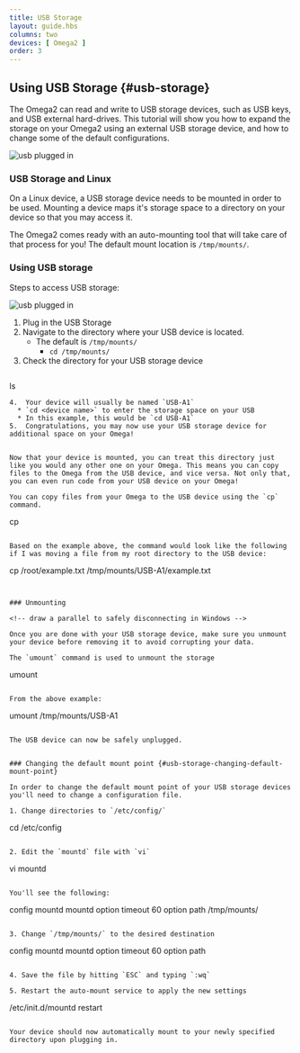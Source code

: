 ```yaml
---
title: USB Storage
layout: guide.hbs
columns: two
devices: [ Omega2 ]
order: 3
---
```


## Using USB Storage {#usb-storage}

<!-- Explanation of how to use USB storage: -->

The Omega2 can read and write to USB storage devices, such as USB keys, and USB external hard-drives. This tutorial will show you how to expand the storage on your Omega2 using an external USB storage device, and how to change some of the default configurations.

![usb plugged in](https://raw.githubusercontent.com/OnionIoT/Onion-Docs/master/Omega2/Documentation/Doing-Stuff/img/usb-plugged-in.JPG)

### USB Storage and Linux

<!-- Explanation of how a device needs to be mounted - make sure to highlight the Omega2 auto-mounts USB storage, point out the location -->
On a Linux device, a USB storage device needs to be mounted in order to be used. Mounting a device maps it's storage space to a directory on your device so that you may access it.

The Omega2 comes ready with an auto-mounting tool that will take care of that process for you! The default mount location is `/tmp/mounts/`.


### Using USB storage

<!-- explanation of how to access files -->
Steps to access USB storage:

![usb plugged in](https://raw.githubusercontent.com/OnionIoT/Onion-Docs/master/Omega2/Documentation/Doing-Stuff/img/usb-plugged-in.JPG)

1. Plug in the USB Storage
2. Navigate to the directory where your USB device is located.
	* The default is `/tmp/mounts/`
		* `cd /tmp/mounts/`
3. Check the directory for your USB storage device
	```
  ls
  ```
4.  Your device will usually be named `USB-A1`
	* `cd <device name>` to enter the storage space on your USB
	* In this example, this would be `cd USB-A1`
5.  Congratulations, you may now use your USB storage device for additional space on your Omega!


Now that your device is mounted, you can treat this directory just like you would any other one on your Omega. This means you can copy files to the Omega from the USB device, and vice versa. Not only that, you can even run code from your USB device on your Omega!

You can copy files from your Omega to the USB device using the `cp` command.

```
cp <FILE YOU WANT TO COPY> <DESTINATION>
```

Based on the example above, the command would look like the following if I was moving a file from my root directory to the USB device:

```
cp /root/example.txt /tmp/mounts/USB-A1/example.txt
```


### Unmounting

<!-- draw a parallel to safely disconnecting in Windows -->

Once you are done with your USB storage device, make sure you unmount your device before removing it to avoid corrupting your data.

The `umount` command is used to unmount the storage

```
umount <mount point>
```

From the above example:

```
umount /tmp/mounts/USB-A1
```

The USB device can now be safely unplugged.


### Changing the default mount point {#usb-storage-changing-default-mount-point}

In order to change the default mount point of your USB storage devices you'll need to change a configuration file.

1. Change directories to `/etc/config/`
```
cd /etc/config
```

2. Edit the `mountd` file with `vi`
```
vi mountd
```

You'll see the following:
```
config mountd mountd
        option  timeout         60
        option  path            /tmp/mounts/
```

3. Change `/tmp/mounts/` to the desired destination

```
config mountd mountd
        option  timeout         60
        option  path            <DESIRED MOUNT DIRECTORY>
```

4. Save the file by hitting `ESC` and typing `:wq`

5. Restart the auto-mount service to apply the new settings
```
/etc/init.d/mountd restart
```

Your device should now automatically mount to your newly specified directory upon plugging in.
